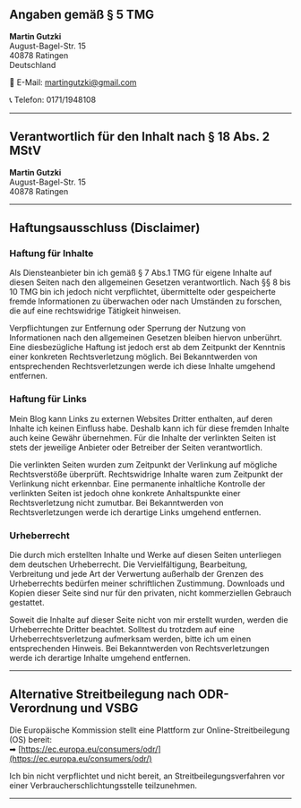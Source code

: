 ## Angaben gemäß § 5 TMG

**Martin Gutzki**  
August-Bagel-Str. 15  
40878 Ratingen  
Deutschland

📧 E-Mail: [martingutzki@gmail.com](mailto:martingutzki@gmail.com)

📞 Telefon: 0171/1948108

---

## Verantwortlich für den Inhalt nach § 18 Abs. 2 MStV

**Martin Gutzki**  
August-Bagel-Str. 15  
40878 Ratingen

---

## Haftungsausschluss (Disclaimer)

### Haftung für Inhalte

Als Diensteanbieter bin ich gemäß § 7 Abs.1 TMG für eigene Inhalte auf diesen Seiten nach den allgemeinen Gesetzen verantwortlich. Nach §§ 8 bis 10 TMG bin ich jedoch nicht verpflichtet, übermittelte oder gespeicherte fremde Informationen zu überwachen oder nach Umständen zu forschen, die auf eine rechtswidrige Tätigkeit hinweisen.

Verpflichtungen zur Entfernung oder Sperrung der Nutzung von Informationen nach den allgemeinen Gesetzen bleiben hiervon unberührt. Eine diesbezügliche Haftung ist jedoch erst ab dem Zeitpunkt der Kenntnis einer konkreten Rechtsverletzung möglich. Bei Bekanntwerden von entsprechenden Rechtsverletzungen werde ich diese Inhalte umgehend entfernen.

### Haftung für Links

Mein Blog kann Links zu externen Websites Dritter enthalten, auf deren Inhalte ich keinen Einfluss habe. Deshalb kann ich für diese fremden Inhalte auch keine Gewähr übernehmen. Für die Inhalte der verlinkten Seiten ist stets der jeweilige Anbieter oder Betreiber der Seiten verantwortlich.

Die verlinkten Seiten wurden zum Zeitpunkt der Verlinkung auf mögliche Rechtsverstöße überprüft. Rechtswidrige Inhalte waren zum Zeitpunkt der Verlinkung nicht erkennbar. Eine permanente inhaltliche Kontrolle der verlinkten Seiten ist jedoch ohne konkrete Anhaltspunkte einer Rechtsverletzung nicht zumutbar. Bei Bekanntwerden von Rechtsverletzungen werde ich derartige Links umgehend entfernen.

### Urheberrecht

Die durch mich erstellten Inhalte und Werke auf diesen Seiten unterliegen dem deutschen Urheberrecht.
Die Vervielfältigung, Bearbeitung, Verbreitung und jede Art der Verwertung außerhalb der Grenzen des Urheberrechts 
bedürfen meiner schriftlichen Zustimmung. 
Downloads und Kopien dieser Seite sind nur für den privaten, nicht kommerziellen Gebrauch gestattet.

Soweit die Inhalte auf dieser Seite nicht von mir erstellt wurden, werden die Urheberrechte Dritter beachtet. 
Solltest du trotzdem auf eine Urheberrechtsverletzung aufmerksam werden, bitte ich um einen entsprechenden Hinweis. 
Bei Bekanntwerden von Rechtsverletzungen werde ich derartige Inhalte umgehend entfernen.

---

## Alternative Streitbeilegung nach ODR-Verordnung und VSBG

Die Europäische Kommission stellt eine Plattform zur Online-Streitbeilegung (OS) bereit:  
➡ [https://ec.europa.eu/consumers/odr/](https://ec.europa.eu/consumers/odr/)

Ich bin nicht verpflichtet und nicht bereit, an Streitbeilegungsverfahren vor einer Verbraucherschlichtungsstelle teilzunehmen.

---
